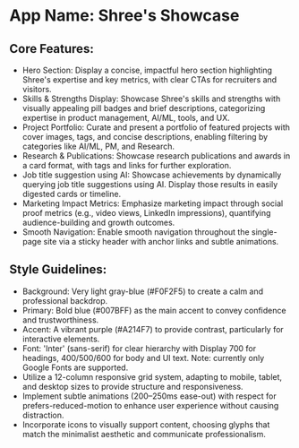 # **App Name**: Shree's Showcase

## Core Features:

- Hero Section: Display a concise, impactful hero section highlighting Shree's expertise and key metrics, with clear CTAs for recruiters and visitors.
- Skills & Strengths Display: Showcase Shree's skills and strengths with visually appealing pill badges and brief descriptions, categorizing expertise in product management, AI/ML, tools, and UX.
- Project Portfolio: Curate and present a portfolio of featured projects with cover images, tags, and concise descriptions, enabling filtering by categories like AI/ML, PM, and Research.
- Research & Publications: Showcase research publications and awards in a card format, with tags and links for further exploration.
- Job title suggestion using AI: Showcase achievements by dynamically querying job title suggestions using AI. Display those results in easily digested cards or timeline.
- Marketing Impact Metrics: Emphasize marketing impact through social proof metrics (e.g., video views, LinkedIn impressions), quantifying audience-building and growth outcomes.
- Smooth Navigation: Enable smooth navigation throughout the single-page site via a sticky header with anchor links and subtle animations.

## Style Guidelines:

- Background: Very light gray-blue (#F0F2F5) to create a calm and professional backdrop.
- Primary: Bold blue (#007BFF) as the main accent to convey confidence and trustworthiness.
- Accent: A vibrant purple (#A214F7) to provide contrast, particularly for interactive elements.
- Font: 'Inter' (sans-serif) for clear hierarchy with Display 700 for headings, 400/500/600 for body and UI text. Note: currently only Google Fonts are supported.
- Utilize a 12-column responsive grid system, adapting to mobile, tablet, and desktop sizes to provide structure and responsiveness.
- Implement subtle animations (200–250ms ease-out) with respect for prefers-reduced-motion to enhance user experience without causing distraction.
- Incorporate icons to visually support content, choosing glyphs that match the minimalist aesthetic and communicate professionalism.
